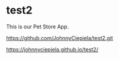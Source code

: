 # test2
This is our Pet Store App.

https://github.com/JohnnyCiepiela/test2.git

https://johnnyciepiela.github.io/test2/